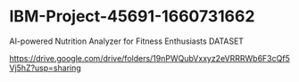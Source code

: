 # IBM-Project-45691-1660731662
AI-powered Nutrition Analyzer for Fitness Enthusiasts
DATASET


https://drive.google.com/drive/folders/19nPWQubVxxyz2eVRRRWb6F3cQf5Vj5hZ?usp=sharing
